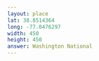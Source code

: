 ```yaml
---
layout: place
lat: 38.8514364
long: -77.0476297
width: 450
height: 450
answer: Washington National
---
```

